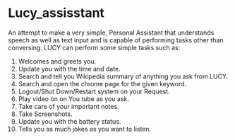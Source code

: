 # Lucy_assisstant

An attempt to make a very simple, Personal Assistant that understands speech as well as text input and is capable of performing tasks other than conversing. LUCY can perform some simple tasks such as:

1. Welcomes and greets you.
2. Update you with the time and date.
3. Search and tell you Wikipedia summary of anything you ask from LUCY.
4. Search and open the chrome page for the given keyword.
5. Logout/Shut Down/Restart system on your Request.
6. Play video on on You tube as you ask.
7. Take care of your important notes.
8. Take Screenshots.
9. Update you with the battery status.
10. Tells you as much jokes as you want to listen.
